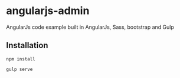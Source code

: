 # angularjs-admin
AngularJs code example built in AngularJs, Sass, bootstrap and Gulp

## Installation

`npm install`

`gulp serve`
